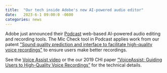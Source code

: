 ```yaml
---
title:  "Our tech inside Adobe's new AI-powered audio editor"
date:   2023-6-1 09:00:0 -0600
categories: news
---
```

Adobe just announced their [Podcast](https://podcast.adobe.com) web-based AI-powered audio editing and recording tools. The Mic Check tool in Podcast applies work from our patent ["Sound quality prediction and interface to facilitate high-quality voice recordings"](https://patents.google.com/patent/US11138989B2/en?inventor=bryan+pardo&oq=bryan+pardo) to ensure users make better recordings. 

See the [Voice Assist video](https://www.youtube.com/watch?v=X4LV-9OPYJ0&t=1s) or the our 2019 CHI paper [“VoiceAssist: Guiding Users to High-Quality Voice Recordings”](https://interactiveaudiolab.github.io/assets/papers/seetharaman_voiceassist_chi19.pdf) for the technical details.